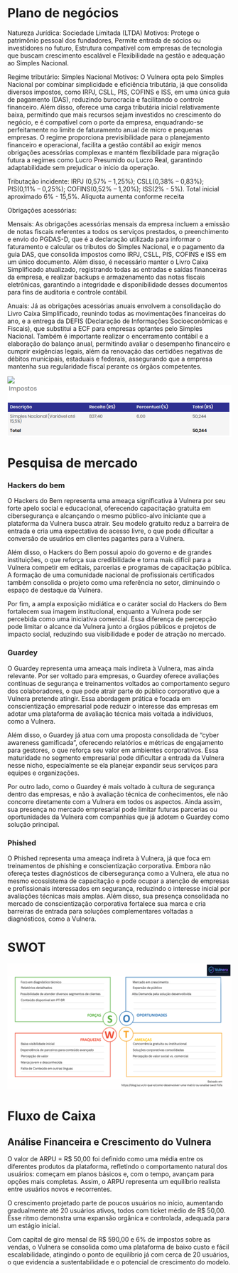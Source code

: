 # Plano de negócios

Natureza Jurídica: Sociedade Limitada (LTDA)
Motivos: Protege o patrimônio pessoal dos fundadores, Permite entrada de sócios ou investidores no futuro, Estrutura compatível
com empresas de tecnologia que buscam crescimento escalável e Flexibilidade na gestão e adequação ao Simples Nacional.

Regime tributário: Simples Nacional 
Motivos: O Vulnera opta pelo Simples Nacional por combinar simplicidade e eficiência tributária, já que consolida diversos
impostos, como IRPJ, CSLL, PIS, COFINS e ISS, em uma única guia de pagamento (DAS), reduzindo burocracia e facilitando o controle
financeiro. Além disso, oferece uma carga tributária inicial relativamente baixa, permitindo que mais recursos sejam investidos no
crescimento do negócio, e é compatível com o porte da empresa, enquadrando-se perfeitamente no limite de faturamento anual de micro
e pequenas empresas. O regime proporciona previsibilidade para o planejamento financeiro e operacional, facilita a gestão contábil
ao exigir menos obrigações acessórias complexas e mantém flexibilidade para migração futura a regimes como Lucro Presumido ou Lucro Real,
garantindo adaptabilidade sem prejudicar o início da operação.

Tributação incidente:
IRPJ (0,57% – 1,25%);
CSLL(0,38% – 0,83%);
PIS(0,11% – 0,25%);
COFINS(0,52% – 1,20%);
ISS(2% - 5%).
Total inicial aproximado 6% - 15,5%.
Alíquota aumenta conforme receita

Obrigações acessórias:

Mensais:
As obrigações acessórias mensais da empresa incluem a emissão de notas fiscais referentes a todos os serviços prestados, o preenchimento e envio do PGDAS-D, que é a declaração utilizada para informar o faturamento e calcular os tributos do Simples Nacional, e o pagamento da guia DAS, que consolida impostos como IRPJ, CSLL, PIS, COFINS e ISS em um único documento. Além disso, é necessário manter o Livro Caixa Simplificado atualizado, registrando todas as entradas e saídas financeiras da empresa, e realizar backups e armazenamento das notas fiscais eletrônicas, garantindo a integridade e disponibilidade desses documentos para fins de auditoria e controle contábil.

Anuais:
Já as obrigações acessórias anuais envolvem a consolidação do Livro Caixa Simplificado, reunindo todas as movimentações financeiras do ano, e a entrega da DEFIS (Declaração de Informações Socioeconômicas e Fiscais), que substitui a ECF para empresas optantes pelo Simples Nacional. Também é importante realizar o encerramento contábil e a elaboração do balanço anual, permitindo avaliar o desempenho financeiro e cumprir exigências legais, além da renovação das certidões negativas de débitos municipais, estaduais e federais, assegurando que a empresa mantenha sua regularidade fiscal perante os órgãos competentes.



<img src="img/Enquadramento_Jurídico.png"/>


<img src="img/Impostos(Simples Nacional).png"/>

# Pesquisa de mercado

### Hackers do bem

O Hackers do Bem representa uma ameaça significativa à Vulnera por seu forte apelo social e educacional, oferecendo capacitação gratuita em cibersegurança e alcançando o mesmo público-alvo iniciante que a plataforma da Vulnera busca atrair. Seu modelo gratuito reduz a barreira de entrada e cria uma expectativa de acesso livre, o que pode dificultar a conversão de usuários em clientes pagantes para a Vulnera.

Além disso, o Hackers do Bem possui apoio do governo e de grandes instituições, o que reforça sua credibilidade e torna mais difícil para a Vulnera competir em editais, parcerias e programas de capacitação pública. A formação de uma comunidade nacional de profissionais certificados também consolida o projeto como uma referência no setor, diminuindo o espaço de destaque da Vulnera.

Por fim, a ampla exposição midiática e o caráter social do Hackers do Bem fortalecem sua imagem institucional, enquanto a Vulnera pode ser percebida como uma iniciativa comercial. Essa diferença de percepção pode limitar o alcance da Vulnera junto a órgãos públicos e projetos de impacto social, reduzindo sua visibilidade e poder de atração no mercado.

### Guardey

O Guardey representa uma ameaça mais indireta à Vulnera, mas ainda relevante. Por ser voltado para empresas, o Guardey oferece avaliações contínuas de segurança e treinamentos voltados ao comportamento seguro dos colaboradores, o que pode atrair parte do público corporativo que a Vulnera pretende atingir. Essa abordagem prática e focada em conscientização empresarial pode reduzir o interesse das empresas em adotar uma plataforma de avaliação técnica mais voltada a indivíduos, como a Vulnera.

Além disso, o Guardey já atua com uma proposta consolidada de “cyber awareness gamificada”, oferecendo relatórios e métricas de engajamento para gestores, o que reforça seu valor em ambientes corporativos. Essa maturidade no segmento empresarial pode dificultar a entrada da Vulnera nesse nicho, especialmente se ela planejar expandir seus serviços para equipes e organizações.

Por outro lado, como o Guardey é mais voltado à cultura de segurança dentro das empresas, e não à avaliação técnica de conhecimentos, ele não concorre diretamente com a Vulnera em todos os aspectos. Ainda assim, sua presença no mercado empresarial pode limitar futuras parcerias ou oportunidades da Vulnera com companhias que já adotem o Guardey como solução principal.

### Phished

O Phished representa uma ameaça indireta à Vulnera, já que foca em treinamentos de phishing e conscientização corporativa. Embora não ofereça testes diagnósticos de cibersegurança como a Vulnera, ele atua no mesmo ecossistema de capacitação e pode ocupar a atenção de empresas e profissionais interessados em segurança, reduzindo o interesse inicial por avaliações técnicas mais amplas. Além disso, sua presença consolidada no mercado de conscientização corporativa fortalece sua marca e cria barreiras de entrada para soluções complementares voltadas a diagnósticos, como a Vulnera.

# SWOT

<img src="img/SWOT.png"/>

# Fluxo de Caixa

## Análise Financeira e Crescimento do Vulnera

O valor de ARPU = R$ 50,00 foi definido como uma média entre os diferentes produtos da plataforma, refletindo o comportamento natural dos usuários: começam em planos básicos e, com o tempo, avançam para opções mais completas. Assim, o ARPU representa um equilíbrio realista entre usuários novos e recorrentes.

O crescimento projetado parte de poucos usuários no início, aumentando gradualmente até 20 usuários ativos, todos com ticket médio de R$ 50,00. Esse ritmo demonstra uma expansão orgânica e controlada, adequada para um estágio inicial.

Com capital de giro mensal de R$ 590,00 e 6% de impostos sobre as vendas, o Vulnera se consolida como uma plataforma de baixo custo e fácil escalabilidade, atingindo o ponto de equilíbrio já com cerca de 20 usuários, o que evidencia a sustentabilidade e o potencial de crescimento do modelo.

